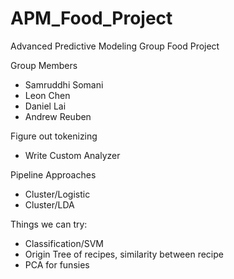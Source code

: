 # APM_Food_Project
Advanced Predictive Modeling Group Food Project

Group Members
 - Samruddhi Somani
 - Leon Chen
 - Daniel Lai
 - Andrew Reuben

Figure out tokenizing
- Write Custom Analyzer

Pipeline Approaches
- Cluster/Logistic
- Cluster/LDA

Things we can try:
- Classification/SVM
- Origin Tree of recipes, similarity between recipe
- PCA for funsies

